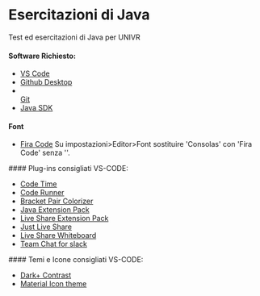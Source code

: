 # Esercitazioni di Java
Test ed esercitazioni di Java per UNIVR


#### Software Richiesto:
<ul>
<li><a href="https://code.visualstudio.com/">VS Code</a></li>
<li><a href="https://desktop.github.com/">Github Desktop</a></li>
<li></li><a href="https://git-scm.com/downloads">Git</a></li>
<li><a href="https://www.oracle.com/technetwork/java/javase/downloads/jdk8-downloads-2133151.html">Java SDK</a></li>
</ul>

#### Font
<ul>
<li><a href="https://github.com/tonsky/FiraCode">Fira Code</a>
Su impostazioni>Editor>Font sostituire 'Consolas' con 'Fira Code' senza ''.</li>
</ul>
#### Plug-ins consigliati VS-CODE:
<ul>
<li><a href="https://marketplace.visualstudio.com/items?itemName=softwaredotcom.swdc-vscode">Code Time</a></li>
<li><a href="https://marketplace.visualstudio.com/items?itemName=formulahendry.code-runner">Code Runner</a></li>
<li><a href="https://marketplace.visualstudio.com/items?itemName=CoenraadS.bracket-pair-colorizer-2">Bracket Pair Colorizer</a></li>
<li><a href="https://marketplace.visualstudio.com/items?itemName=vscjava.vscode-java-pack">Java Extension Pack</a></li>
<li><a href="https://marketplace.visualstudio.com/items?itemName=MS-vsliveshare.vsliveshare-pack">Live Share Extension Pack</a></li>
<li><a href="https://marketplace.visualstudio.com/items?itemName=MS-vsliveshare.vsliveshare">Just Live Share</a></li>
<li><a href="https://marketplace.visualstudio.com/items?itemName=lostintangent.vsls-whiteboard">Live Share Whiteboard</a></li>
<li><a href="https://marketplace.visualstudio.com/items?itemName=karigari.chat">Team Chat for slack</a></li>
</ul>
#### Temi e Icone consigliati VS-CODE:
<ul>
<li><a href="https://marketplace.visualstudio.com/items?itemName=k3a.theme-dark-plus-contrast">Dark+ Contrast</a></li>
<li><a href="https://marketplace.visualstudio.com/items?itemName=PKief.material-icon-theme">Material Icon theme</a></li>
</ul>
